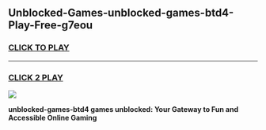 
## Unblocked-Games-unblocked-games-btd4-Play-Free-g7eou
<h3>
<a href="https://premium76.site?title=unblocked-games-btd4&ref=19M">CLICK TO PLAY</a></h3>
<hr>

<h3>
<a href="https://premium76.site?title=unblocked-games-btd4&ref=19M">CLICK 2 PLAY</a>
  
</h3>

<a href="https://premium76.site?title=unblocked-games-btd4&ref=19M"><img src="https://clearcache.store/games.png"></a>


**unblocked-games-btd4 games unblocked: Your Gateway to Fun and Accessible Online Gaming**
